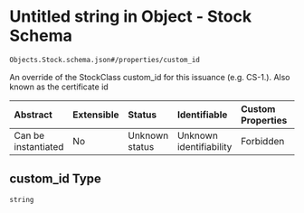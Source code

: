 # Untitled string in Object - Stock Schema

```txt
Objects.Stock.schema.json#/properties/custom_id
```

An override of the StockClass custom_id for this issuance (e.g. CS-1.). Also known as the certificate id

| Abstract            | Extensible | Status         | Identifiable            | Custom Properties | Additional Properties | Access Restrictions | Defined In                                                                    |
| :------------------ | :--------- | :------------- | :---------------------- | :---------------- | :-------------------- | :------------------ | :---------------------------------------------------------------------------- |
| Can be instantiated | No         | Unknown status | Unknown identifiability | Forbidden         | Allowed               | none                | [Stock.schema.json*](../out/objects/Stock.schema.json "open original schema") |

## custom_id Type

`string`
